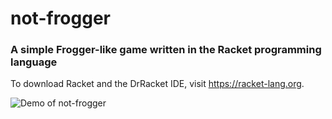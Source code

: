 # not-frogger
### A simple Frogger-like game written in the Racket programming language

To download Racket and the DrRacket IDE, visit https://racket-lang.org.

![Demo of not-frogger](images/not-frogger-demo.gif)


